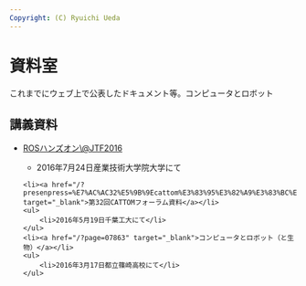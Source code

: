 ```yaml
---
Copyright: (C) Ryuichi Ueda
---
```



# 資料室
これまでにウェブ上で公表したドキュメント等。コンピュータとロボット


<h2>講義資料</h2>

<ul>
	<li><a href="/?presenpress=jtf2016%e6%89%8b%e9%a0%86%e3%83%a1%e3%83%a2">ROSハンズオン\@JTF2016</a></li>
	<ul>
		<li>2016年7月24日産業技術大学院大学にて</li>
	</ul>

	<li><a href="/?presenpress=%E7%AC%AC32%E5%9B%9Ecattom%E3%83%95%E3%82%A9%E3%83%BC%E3%83%A9%E3%83%A0#/" target="_blank">第32回CATTOMフォーラム資料</a></li>
	<ul>
		<li>2016年5月19日千葉工大にて</li>
	</ul>
	<li><a href="/?page=07863" target="_blank">コンピュータとロボット（と生物）</a></li>
	<ul>
		<li>2016年3月17日都立篠崎高校にて</li>
	</ul>
</ul>


